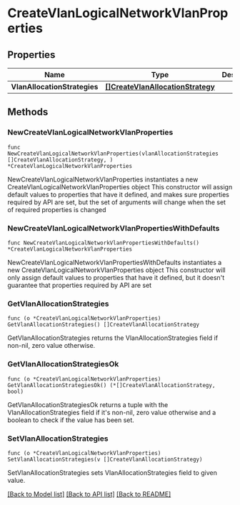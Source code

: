 # CreateVlanLogicalNetworkVlanProperties

## Properties

Name | Type | Description | Notes
------------ | ------------- | ------------- | -------------
**VlanAllocationStrategies** | [**[]CreateVlanAllocationStrategy**](CreateVlanAllocationStrategy.md) |  | 

## Methods

### NewCreateVlanLogicalNetworkVlanProperties

`func NewCreateVlanLogicalNetworkVlanProperties(vlanAllocationStrategies []CreateVlanAllocationStrategy, ) *CreateVlanLogicalNetworkVlanProperties`

NewCreateVlanLogicalNetworkVlanProperties instantiates a new CreateVlanLogicalNetworkVlanProperties object
This constructor will assign default values to properties that have it defined,
and makes sure properties required by API are set, but the set of arguments
will change when the set of required properties is changed

### NewCreateVlanLogicalNetworkVlanPropertiesWithDefaults

`func NewCreateVlanLogicalNetworkVlanPropertiesWithDefaults() *CreateVlanLogicalNetworkVlanProperties`

NewCreateVlanLogicalNetworkVlanPropertiesWithDefaults instantiates a new CreateVlanLogicalNetworkVlanProperties object
This constructor will only assign default values to properties that have it defined,
but it doesn't guarantee that properties required by API are set

### GetVlanAllocationStrategies

`func (o *CreateVlanLogicalNetworkVlanProperties) GetVlanAllocationStrategies() []CreateVlanAllocationStrategy`

GetVlanAllocationStrategies returns the VlanAllocationStrategies field if non-nil, zero value otherwise.

### GetVlanAllocationStrategiesOk

`func (o *CreateVlanLogicalNetworkVlanProperties) GetVlanAllocationStrategiesOk() (*[]CreateVlanAllocationStrategy, bool)`

GetVlanAllocationStrategiesOk returns a tuple with the VlanAllocationStrategies field if it's non-nil, zero value otherwise
and a boolean to check if the value has been set.

### SetVlanAllocationStrategies

`func (o *CreateVlanLogicalNetworkVlanProperties) SetVlanAllocationStrategies(v []CreateVlanAllocationStrategy)`

SetVlanAllocationStrategies sets VlanAllocationStrategies field to given value.



[[Back to Model list]](../README.md#documentation-for-models) [[Back to API list]](../README.md#documentation-for-api-endpoints) [[Back to README]](../README.md)


